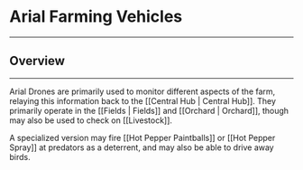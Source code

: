 # Arial Farming Vehicles 
---
## Overview 
---
Arial Drones are primarily used to monitor different aspects of the farm, relaying this information back to the [[Central Hub | Central Hub]]. They primarily operate in the [[Fields | Fields]] and [[Orchard | Orchard]], though may also be used to check on [[Livestock]]. 

A specialized version may fire [[Hot Pepper Paintballs]] or [[Hot Pepper Spray]] at predators as a deterrent, and may also be able to drive away birds.
